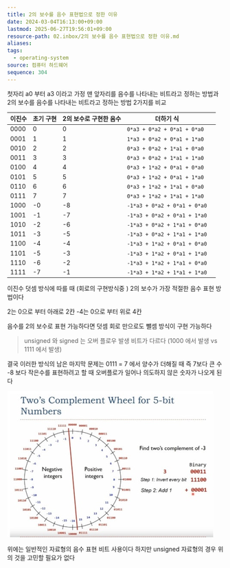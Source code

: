 ```yaml
---
title: 2의 보수를 음수 표현법으로 정한 이유
date: 2024-03-04T16:13:00+09:00
lastmod: 2025-06-27T19:56:01+09:00
resource-path: 02.inbox/2의 보수를 음수 표현법으로 정한 이유.md
aliases: 
tags:
  - operating-system
source: 컴퓨터 하드웨어
sequence: 304
---
```

첫자리 a0 부터 a3 이라고 가정
맨 앞자리를 음수를 나타내는 비트라고 정하는 방법과
2의 보수를 음수를 나타내는 비트라고 정하는 방법 2가지를 비교

| 이진수  | 초기 구현 | 2의 보수로 구현한 음수 | 더하기 식                        |     |
| ---- | ----- | ------------- | ---------------------------- | --- |
| 0000 | 0     | 0             | `0*a3 + 0*a2 + 0*a1 + 0*a0`  |     |
| 0001 | 1     | 1             | `1*a3 + 0*a2 + 0*a1 + 1*a0`  |     |
| 0010 | 2     | 2             | `0*a3 + 0*a2 + 1*a1 + 0*a0`  |     |
| 0011 | 3     | 3             | `0*a3 + 0*a2 + 1*a1 + 1*a0`  |     |
| 0100 | 4     | 4             | `0*a3 + 1*a2 + 0*a1 + 0*a0`  |     |
| 0101 | 5     | 5             | `0*a3 + 1*a2 + 0*a1 + 1*a0`  |     |
| 0110 | 6     | 6             | `0*a3 + 1*a2 + 1*a1 + 0*a0`  |     |
| 0111 | 7     | 7             | `0*a3 + 1*a2 + 1*a1 + 1*a0`  |     |
| 1000 | -0    | -8            | `-1*a3 + 0*a2 + 0*a1 + 0*a0` |     |
| 1001 | -1    | -7            | `-1*a3 + 0*a2 + 0*a1 + 1*a0` |     |
| 1010 | -2    | -6            | `-1*a3 + 0*a2 + 1*a1 + 0*a0` |     |
| 1011 | -3    | -5            | `-1*a3 + 0*a2 + 1*a1 + 1*a0` |     |
| 1100 | -4    | -4            | `-1*a3 + 1*a2 + 0*a1 + 0*a0` |     |
| 1101 | -5    | -3            | `-1*a3 + 1*a2 + 0*a1 + 1*a0` |     |
| 1110 | -6    | -2            | `-1*a3 + 1*a2 + 1*a1 + 0*a0` |     |
| 1111 | -7    | -1            | `-1*a3 + 1*a2 + 1*a1 + 1*a0` |     |

이진수 덧셈 방식에 따를 때 (회로의 구현방식중 ) 2의 보수가 가장 적절한 음수 표현 방법이다

2는 0으로 부터 아래로 2칸 -4는 0으로 부터 위로 4칸

음수를 2의 보수로 표현 가능하다면 덧셈 회로 만으로도 뺄셈 방식이 구현 가능하다

> unsigned 와 signed 는 오버 플로우 발생 비트가 다르다 
> (1000 에서 발생 vs 1111 에서  발생)

결국 이러한 방식의 남은 마지막 문제는 0111 = 7 에서 양수가 더해질 때
즉 7보다 큰 수 -8 보다 작은수를 표현하려고 할 때 오버플로가 일어나 의도하지 않은 숫자가 나오게 된다

![Pasted image 20240304161938](../08.media/20240304161938.png)

위에는 일반적인 자료형의 음수 표현 비트 사용이다 하지만 unsigned 자료형의 경우 위의 것을 고민할 필요가 없다